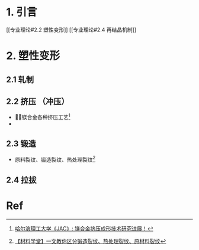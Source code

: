 # 1. 引言 
[[专业理论#2.2 塑性变形]]
[[专业理论#2.4 再结晶机制]]

# 2. 塑性变形 
## 2.1 轧制 

## 2.2 挤压 （冲压）
- 🏳️‍🌈镁合金各种挤压工艺[^1]
- 
## 2.3 锻造 
- 原料裂纹、锻造裂纹、热处理裂纹[^2]

## 2.4 拉拔 


# Ref 

[^1]: [哈尔滨理工大学《JAC》: 镁合金挤压成形技术研究进展！](https://mp.weixin.qq.com/s?__biz=MzA4NDk3ODEwNQ%3D%3D&mid=2698876908&idx=2&sn=5ff2a1d31e528cd135c557fd38017796&scene=45#wechat_redirect)
[^2]: [【材料学堂】一文教你区分锻造裂纹、热处理裂纹、原材料裂纹](https://mp.weixin.qq.com/s/1MD9EbyePC_WRPfadHOhFQ)

